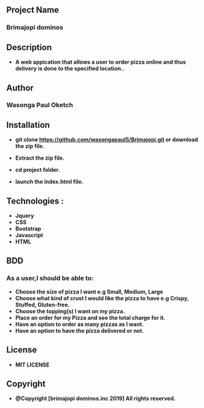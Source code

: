 ## Project Name
### Brimajopi dominos

## Description
- **A web appication that allows a user to order pizza online and thus delivery is done to the specified location..**

## Author
### Wasonga Paul Oketch

## Installation
- **git clone https://github.com/wasongapaul5/Brimajopi.git or download the  zip file.**

- **Extract the zip file.**

- **cd project folder.**

- **launch the index.html file.**

## Technologies : 
- **Jquery**
- **CSS**
- **Bootstrap**
- **Javascript**
- **HTML**

## BDD
### As a user,I should be able to:
- **Choose the size of pizza I want e.g Small, Medium, Large**
- **Choose what kind of crust I would like the pizza to have e.g Crispy,  Stuffed, Gluten-free.**
- **Choose the topping(s) I want on my pizza.**
- **Place an order for my Pizza and see the total charge for it.**
- **Have an option to order as many pizzas as I want.**
- **Have an option to have the pizza delivered or not.**

## License
- **MIT LICENSE**

## Copyright
- **@Copyright [brimajopi dominos.inc 2019] All rights reserved.**
